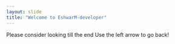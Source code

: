 ```yaml
---
layout: slide
title: "Welcome to EshwarM-developer"
---
```

Please consider looking till the end
Use the left arrow to go back!
